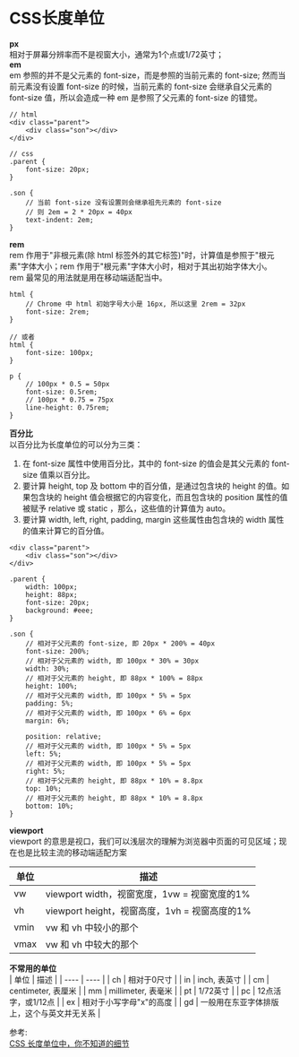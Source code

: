 # CSS长度单位
**px**  
相对于屏幕分辨率而不是视窗大小，通常为1个点或1/72英寸；  
**em**  
 em 参照的并不是父元素的 font-size，而是参照的当前元素的 font-size;
然而当前元素没有设置 font-size 的时候，当前元素的 font-size 会继承自父元素的 font-size 值，所以会造成一种 em 是参照了父元素的 font-size 的错觉。  
``` 
// html
<div class="parent">
    <div class="son"></div>
</div>

// css
.parent {
    font-size: 20px;
}

.son {
    // 当前 font-size 没有设置则会继承祖先元素的 font-size
    // 则 2em = 2 * 20px = 40px
    text-indent: 2em;
}

```
**rem**  
rem 作用于"非根元素(除 html 标签外的其它标签)"时，计算值是参照于"根元素"字体大小；rem 作用于"根元素"字体大小时，相对于其出初始字体大小。  
rem 最常见的用法就是用在移动端适配当中。
``` 
html {
    // Chrome 中 html 初始字号大小是 16px, 所以这里 2rem = 32px
    font-size: 2rem;
}

// 或者  
html {
    font-size: 100px;
}

p {
    // 100px * 0.5 = 50px
    font-size: 0.5rem;
    // 100px * 0.75 = 75px
    line-height: 0.75rem;
}
```
**百分比**  
以百分比为长度单位的可以分为三类：  
1. 在 font-size 属性中使用百分比，其中的 font-size 的值会是其父元素的 font-size 值乘以百分比。
2. 要计算 height, top 及 bottom 中的百分值，是通过包含块的 height 的值。如果包含块的 height 值会根据它的内容变化，而且包含块的 position 属性的值被赋予 relative 或 static ，那么，这些值的计算值为 auto。
3. 要计算 width, left, right, padding, margin 这些属性由包含块的 width 属性的值来计算它的百分值。

``` 
<div class="parent">
    <div class="son"></div>
</div>

.parent {
    width: 100px;
    height: 88px;
    font-size: 20px;
    background: #eee;
}

.son {
    // 相对于父元素的 font-size, 即 20px * 200% = 40px
    font-size: 200%;
    // 相对于父元素的 width, 即 100px * 30% = 30px
    width: 30%;
    // 相对于父元素的 height, 即 88px * 100% = 88px
    height: 100%;
    // 相对于父元素的 width, 即 100px * 5% = 5px
    padding: 5%;
    // 相对于父元素的 width, 即 100px * 6% = 6px
    margin: 6%;

    position: relative;
    // 相对于父元素的 width, 即 100px * 5% = 5px
    left: 5%;
    // 相对于父元素的 width, 即 100px * 5% = 5px
    right: 5%;
    // 相对于父元素的 height, 即 88px * 10% = 8.8px
    top: 10%;
    // 相对于父元素的 height, 即 88px * 10% = 8.8px
    bottom: 10%;
}
```
**viewport**  
viewport 的意思是视口，我们可以浅层次的理解为浏览器中页面的可见区域；现在也是比较主流的移动端适配方案  

|  单位   | 描述  |
|  ----  | ----  |
| vw  | viewport width，视窗宽度，1vw = 视窗宽度的1% |
| vh  | viewport height，视窗高度，1vh = 视窗高度的1% |
| vmin  | vw 和 vh 中较小的那个 |
| vmax  | vw 和 vh 中较大的那个 |

**不常用的单位**  
|  单位   | 描述  |
|  ----  | ----  |
| ch  | 相对于0尺寸 |
| in  | inch, 表英寸 |
| cm  | centimeter, 表厘米 |
| mm  | millimeter, 表毫米 |
| pt  | 1/72英寸 |
| pc  | 12点活字，或1/12点 |
| ex  | 相对于小写字母"x"的高度 |
| gd  | 一般用在东亚字体排版上，这个与英文并无关系  |

参考:   
[CSS 长度单位中，你不知道的细节](https://juejin.cn/post/7032247874931032100)
